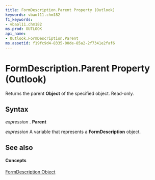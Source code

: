 ```yaml
---
title: FormDescription.Parent Property (Outlook)
keywords: vbaol11.chm182
f1_keywords:
- vbaol11.chm182
ms.prod: OUTLOOK
api_name:
- Outlook.FormDescription.Parent
ms.assetid: f19fc9d4-8335-00de-85a2-2f7341e2faf6
---
```



# FormDescription.Parent Property (Outlook)

Returns the parent  **Object** of the specified object. Read-only.


## Syntax

 _expression_ . **Parent**

 _expression_ A variable that represents a **FormDescription** object.


## See also


#### Concepts


[FormDescription Object](formdescription-object-outlook.md)

